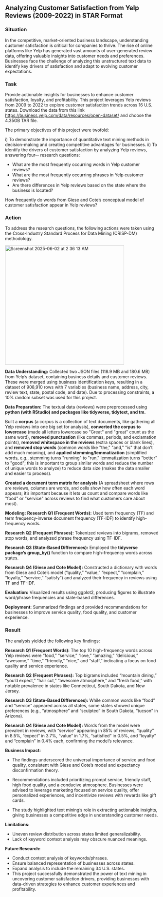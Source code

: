 ## Analyzing Customer Satisfaction from Yelp Reviews (2009-2022) in STAR Format

### Situation
In the competitive, market-oriented business landscape, understanding customer satisfaction is critical for companies to thrive. The rise of online platforms like Yelp has generated vast amounts of user-generated review data, offering valuable insights into customer needs and preferences. Businesses face the challenge of analyzing this unstructured text data to identify key drivers of satisfaction and adapt to evolving customer expectations. 

### Task
Provide actionable insights for businesses to enhance customer satisfaction, loyalty, and profitability. This project leverages Yelp reviews from 2009 to 2022 to explore customer satisfaction trends across 16 U.S. states. Download the data from this link https://business.yelp.com/data/resources/open-dataset/ and choose the 4.35GB TAR file. 

The primary objectives of this project were twofold:

i) To demonstrate the importance of quantitative text mining methods in decision-making and creating competitive advantages for businesses.
ii) To identify the drivers of customer satisfaction by analyzing Yelp reviews, answering four-- research questions:
- What are the most frequently occurring words in Yelp customer reviews?
- What are the most frequently occurring phrases in Yelp customer reviews?
- Are there differences in Yelp reviews based on the state where the business is located?

How frequently do words from Giese and Cote’s conceptual model of customer satisfaction appear in Yelp reviews?

### Action
To address the research questions, the following actions were taken using the Cross-Industry Standard Process for Data Mining (CRISP-DM) methodology. 

<img width="391" alt="Screenshot 2025-06-02 at 2 36 13 AM" src="https://github.com/user-attachments/assets/c9c78813-4466-4741-9401-2f12874b43b4" />

**Data Understanding:** Collected two JSON files (118.9 MB and 180.6 MB) from Yelp’s dataset, containing business details and customer reviews. These were merged using business identification keys, resulting in a dataset of 908,910 rows with 7 variables (business name, address, city, review text, state, postal code, and date). Due to processing constraints, a 10% random subset was used for this project.

**Data Preparation:**
The textual data (reviews) were preprocessed using **python (with RStudio) and packages like tidyverse, tidytext, and tm.**

Built a **corpus** (a corpus is a collection of text documents, like gathering all Yelp reviews into one big set for analysis), **converted the corpus to lowercase** (made all letters lowercase so "Great" and "great" count as the same word), **removed punctuation** (like commas, periods, and exclamation points), **removed whitespace in the reviews** (extra spaces or blank lines), and **removed stop words** (common words like "the," "and," "is" that don’t add much meaning), and **applied stemming/lemmatization** (simplified words, e.g., stemming turns "running" to "run," lemmatization turns "better" to "good"; this is important to group similar words and reduce the number of unique words to analyze) to reduce data size (makes the data smaller and easier to process).

**Created a document term matrix for analysis** (A spreadsheet where rows are reviews, columns are words, and cells show how often each word appears; it’s important because it lets us count and compare words like "food" or "service" across reviews to find what customers care about most).

**Modeling:**
**Research Q1 (Frequent Words):** Used term frequency (TF) and term frequency-inverse document frequency (TF-IDF) to identify high-frequency words.

**Research Q2 (Frequent Phrases):** Tokenized reviews into bigrams, removed stop words, and analyzed phrase frequency using TF-IDF.

**Research Q3 (State-Based Differences):** Employed the **tidyverse package’s group_by()** function to compare high-frequency words across states.

**Research Q4 (Giese and Cote Model):** Constructed a dictionary with words from Giese and Cote’s model (“quality,” “value,” “expect,” “complain,” “loyalty,” “service,” “satisfy”) and analyzed their frequency in reviews using TF and TF-IDF.

**Evaluation:** Visualized results using ggplot2, producing figures to illustrate word/phrase frequencies and state-based differences.

**Deployment:** Summarized findings and provided recommendations for businesses to improve service quality, food quality, and customer experience.


### Result
The analysis yielded the following key findings:

**Research Q1 (Frequent Words):** The top 10 high-frequency words across Yelp reviews were “food,” “service,” “love,” “amazing,” “delicious,” “awesome,” “time,” “friendly,” “nice,” and “staff,” indicating a focus on food quality and service experience.

**Research Q2 (Frequent Phrases):** Top bigrams included “mountain dining,” “you’d expect,” “hair cut,” “awesome atmosphere,” and “fresh food,” with notable prevalence in states like Connecticut, South Dakota, and New Jersey.

**Research Q3 (State-Based Differences):** While common words like “food” and “service” appeared across all states, some states showed unique preferences (e.g., “atmosphere” and “sculpted” in South Dakota, “tucson” in Arizona). 

**Research Q4 (Giese and Cote Model):** Words from the model were prevalent in reviews, with “service” appearing in 85% of reviews, “quality” in 8.5%, “expect” in 3.7%, “value” in 1.7%, “satisfied” in 0.5%, and “loyalty” and “complain” in 0.4% each, confirming the model’s relevance.

**Business Impact:**
- The findings underscored the universal importance of service and food quality, consistent with Giese and Cote’s model and expectancy disconfirmation theory.

- Recommendations included prioritizing prompt service, friendly staff, high food quality, and a conducive atmosphere. Businesses were advised to leverage marketing focused on service quality, offer personalized experiences, and incentivize reviews with rewards like gift cards.

- The study highlighted text mining’s role in extracting actionable insights, giving businesses a competitive edge in understanding customer needs.

**Limitations:**
- Uneven review distribution across states limited generalizability.
- Lack of keyword context analysis may obscure nuanced meanings.

**Future Research:**
- Conduct context analysis of keywords/phrases.
- Ensure balanced representation of businesses across states.
- Expand analysis to include the remaining 34 U.S. states.
- This project successfully demonstrated the power of text mining in uncovering customer satisfaction drivers, providing businesses with data-driven strategies to enhance customer experiences and profitability.
